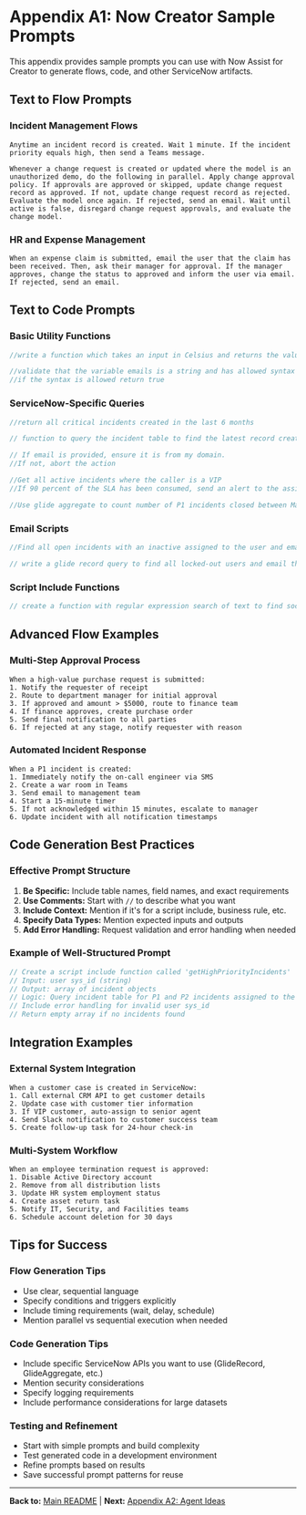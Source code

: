 # Appendix A1: Now Creator Sample Prompts

This appendix provides sample prompts you can use with Now Assist for Creator to generate flows, code, and other ServiceNow artifacts.

## Text to Flow Prompts

### Incident Management Flows

```
Anytime an incident record is created. Wait 1 minute. If the incident priority equals high, then send a Teams message.
```

```
Whenever a change request is created or updated where the model is an unauthorized demo, do the following in parallel. Apply change approval policy. If approvals are approved or skipped, update change request record as approved. If not, update change request record as rejected. Evaluate the model once again. If rejected, send an email. Wait until active is false, disregard change request approvals, and evaluate the change model.
```

### HR and Expense Management

```
When an expense claim is submitted, email the user that the claim has been received. Then, ask their manager for approval. If the manager approves, change the status to approved and inform the user via email. If rejected, send an email.
```

## Text to Code Prompts

### Basic Utility Functions

```javascript
//write a function which takes an input in Celsius and returns the value in Fahrenheit
```

```javascript
//validate that the variable emails is a string and has allowed syntax
//if the syntax is allowed return true
```

### ServiceNow-Specific Queries

```javascript
//return all critical incidents created in the last 6 months
```

```javascript
// function to query the incident table to find the latest record created in the last quarter by the current user
```

```javascript
// If email is provided, ensure it is from my domain.
//If not, abort the action
```

```javascript
//Get all active incidents where the caller is a VIP
//If 90 percent of the SLA has been consumed, send an alert to the assignment group manager
```

```javascript
//Use glide aggregate to count number of P1 incidents closed between March 3 to April 13 of 2023 assigned to admin
```

### Email Scripts

```javascript
//Find all open incidents with an inactive assigned to the user and email the manager
```

```javascript
// write a glide record query to find all locked-out users and email their manager
```

### Script Include Functions

```javascript
// create a function with regular expression search of text to find social security numbers and mask them with *
```

## Advanced Flow Examples

### Multi-Step Approval Process

```
When a high-value purchase request is submitted:
1. Notify the requester of receipt
2. Route to department manager for initial approval
3. If approved and amount > $5000, route to finance team
4. If finance approves, create purchase order
5. Send final notification to all parties
6. If rejected at any stage, notify requester with reason
```

### Automated Incident Response

```
When a P1 incident is created:
1. Immediately notify the on-call engineer via SMS
2. Create a war room in Teams
3. Send email to management team
4. Start a 15-minute timer
5. If not acknowledged within 15 minutes, escalate to manager
6. Update incident with all notification timestamps
```

## Code Generation Best Practices

### Effective Prompt Structure

1. **Be Specific:** Include table names, field names, and exact requirements
2. **Use Comments:** Start with `//` to describe what you want
3. **Include Context:** Mention if it's for a script include, business rule, etc.
4. **Specify Data Types:** Mention expected inputs and outputs
5. **Add Error Handling:** Request validation and error handling when needed

### Example of Well-Structured Prompt

```javascript
// Create a script include function called 'getHighPriorityIncidents'
// Input: user sys_id (string)
// Output: array of incident objects
// Logic: Query incident table for P1 and P2 incidents assigned to the user
// Include error handling for invalid user sys_id
// Return empty array if no incidents found
```

## Integration Examples

### External System Integration

```
When a customer case is created in ServiceNow:
1. Call external CRM API to get customer details
2. Update case with customer tier information
3. If VIP customer, auto-assign to senior agent
4. Send Slack notification to customer success team
5. Create follow-up task for 24-hour check-in
```

### Multi-System Workflow

```
When an employee termination request is approved:
1. Disable Active Directory account
2. Remove from all distribution lists
3. Update HR system employment status
4. Create asset return task
5. Notify IT, Security, and Facilities teams
6. Schedule account deletion for 30 days
```

## Tips for Success

### Flow Generation Tips

* Use clear, sequential language
* Specify conditions and triggers explicitly
* Include timing requirements (wait, delay, schedule)
* Mention parallel vs sequential execution when needed

### Code Generation Tips

* Include specific ServiceNow APIs you want to use (GlideRecord, GlideAggregate, etc.)
* Mention security considerations
* Specify logging requirements
* Include performance considerations for large datasets

### Testing and Refinement

* Start with simple prompts and build complexity
* Test generated code in a development environment
* Refine prompts based on results
* Save successful prompt patterns for reuse

***

**Back to:** [Main README](./) | **Next:** [Appendix A2: Agent Ideas](section99-appendix-a2-agent-ideas.md)
